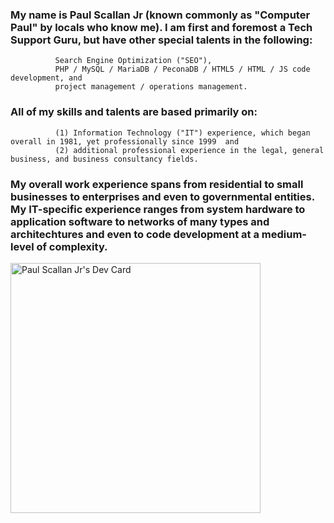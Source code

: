 ### My name is Paul Scallan Jr (known commonly as "Computer Paul" by locals who know me).  I am first and foremost a Tech Support Guru, but have other special talents in the following:  
              Search Engine Optimization ("SEO"), 
              PHP / MySQL / MariaDB / PeconaDB / HTML5 / HTML / JS code development, and 
              project management / operations management.  

### All of my skills and talents are based primarily on: 
              (1) Information Technology ("IT") experience, which began overall in 1981, yet professionally since 1999  and 
              (2) additional professional experience in the legal, general business, and business consultancy fields.  

### My overall work experience spans from residential to small businesses to enterprises and even to governmental entities.  My IT-specific experience ranges from system hardware to application software to networks of many types and architechtures and even to code development at a medium-level of complexity.

<!--
**paulscallanjr/paulscallanjr** is a ✨ _special_ ✨ repository because its `README.md` (this file) appears on your GitHub profile.

Here are some ideas to get you started:

- 🔭 I’m currently working on ...
- 🌱 I’m currently learning ...
- 👯 I’m looking to collaborate on ...
- 🤔 I’m looking for help with ...
- 💬 Ask me about ...
- 📫 How to reach me: ...
- 😄 Pronouns: ...
- ⚡ Fun fact: ...
-->
<a href="https://app.daily.dev/paulscallanjr"><img src="https://api.daily.dev/devcards/56a1aac1d9e14334b5e6ffeb4a6ec23c.png?r=f2i" width="400" alt="Paul Scallan Jr's Dev Card"/></a>
